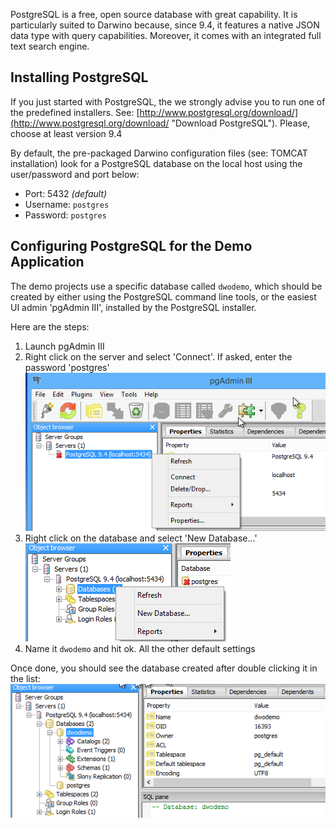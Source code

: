 PostgreSQL is a free, open source database with great capability. It is particularly suited to Darwino because, since 9.4, it features a native JSON data type with query capabilities. Moreover, it comes with an integrated full text search engine.


Installing PostgreSQL
---------------------
If you just started with PostgreSQL, the we strongly advise you to run one of the predefined installers. See: [http://www.postgresql.org/download/](http://www.postgresql.org/download/ "Download PostgreSQL").
Please, choose at least version 9.4

By default, the pre-packaged Darwino configuration files (see: TOMCAT installation) look for a PostgreSQL database on the local host using the user/password and port below: 
- Port: 5432 *(default)*
- Username: `postgres`
- Password: `postgres`


Configuring PostgreSQL for the Demo Application
-----------------------------------------------

The demo projects use a specific database called `dwodemo`, which should be created by either using the PostgreSQL command line tools, or the easiest UI admin 'pgAdmin III', installed by the PostgreSQL installer.

Here are the steps:

1. Launch pgAdmin III
2. Right click on the server and select 'Connect'. If asked, enter the password 'postgres'
	![](postgresql_connect.png)
3. Right click on the database and select 'New Database...'
	![](postgresql_newdb.png)
4. Name it `dwodemo` and hit ok. All the other default settings 

Once done, you should see the database created after double clicking it in the list:
![](postgresql_demodb.png)



